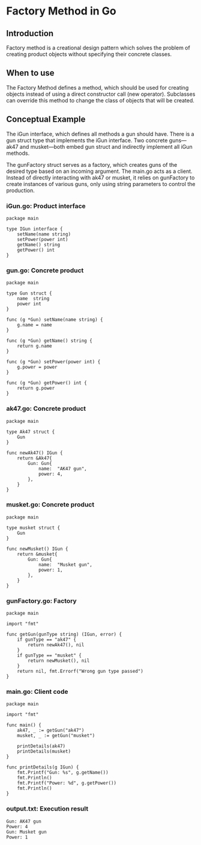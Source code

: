 # Factory Method in Go

## Introduction 

Factory method is a creational design pattern which solves the problem of creating product objects without specifying their concrete classes.

## When to use 

The Factory Method defines a method, which should be used for creating objects instead of using a direct constructor call (new operator). Subclasses can override this method to change the class of objects that will be created.

## Conceptual Example

The iGun interface, which defines all methods a gun should have. There is a gun struct type that implements the iGun interface. Two concrete guns—ak47 and musket—both embed gun struct and indirectly implement all iGun methods.

The gunFactory struct serves as a factory, which creates guns of the desired type based on an incoming argument. The main.go acts as a client. Instead of directly interacting with ak47 or musket, it relies on gunFactory to create instances of various guns, only using string parameters to control the production.

###  iGun.go: Product interface
```
package main

type IGun interface {
    setName(name string)
    setPower(power int)
    getName() string
    getPower() int
}
```

###  gun.go: Concrete product

```
package main

type Gun struct {
    name  string
    power int
}

func (g *Gun) setName(name string) {
    g.name = name
}

func (g *Gun) getName() string {
    return g.name
}

func (g *Gun) setPower(power int) {
    g.power = power
}

func (g *Gun) getPower() int {
    return g.power
}
```

### ak47.go: Concrete product
```
package main

type Ak47 struct {
    Gun
}

func newAk47() IGun {
    return &Ak47{
        Gun: Gun{
            name:  "AK47 gun",
            power: 4,
        },
    }
}
```

### musket.go: Concrete product
```
package main

type musket struct {
    Gun
}

func newMusket() IGun {
    return &musket{
        Gun: Gun{
            name:  "Musket gun",
            power: 1,
        },
    }
}
```

### gunFactory.go: Factory

```
package main

import "fmt"

func getGun(gunType string) (IGun, error) {
    if gunType == "ak47" {
        return newAk47(), nil
    }
    if gunType == "musket" {
        return newMusket(), nil
    }
    return nil, fmt.Errorf("Wrong gun type passed")
}
```

### main.go: Client code

```
package main

import "fmt"

func main() {
    ak47, _ := getGun("ak47")
    musket, _ := getGun("musket")

    printDetails(ak47)
    printDetails(musket)
}

func printDetails(g IGun) {
    fmt.Printf("Gun: %s", g.getName())
    fmt.Println()
    fmt.Printf("Power: %d", g.getPower())
    fmt.Println()
}
```


### output.txt: Execution result
```
Gun: AK47 gun
Power: 4
Gun: Musket gun
Power: 1
```


